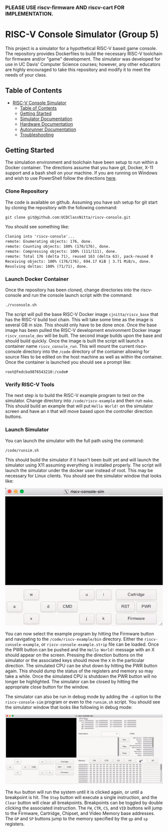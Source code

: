 ### PLEASE USE riscv-firmware AND riscv-cart FOR IMPLEMENTATION.

# RISC-V Console Simulator (Group 5)

This project is a simulator for a hypothetical RISC-V based game console. The repository provides Dockerfiles to build the necessary RISC-V toolchain for firmware and/or "game" development. The simulator was developed for use in UC Davis' Computer Science courses; however, any other educators are highly encouraged to take this repository and modify it to meet the needs of your class.

## Table of Contents

* [RISC-V Console Simulator](#risc-v-console-simulator)
    * [Table of Contents](#table-of-contents)
    * [Getting Started](#getting-started)
    * [Simulator Documentation](docs/simulator.md)
    * [Hardware Documentation](docs/hardware.md)
    * [Autorunner Documentation](docs/autorunner.md)
    * [Troubleshooting](docs/troubleshooting.md)

## Getting Started
The simulation environment and toolchain have been setup to run within a Docker container. The directions assume that you have git, Docker, X-11 support and a bash shell on your machine. If you are running on Windows and wish to use PowerShell follow the directions [here](docs/powershell.md). 

### Clone Repository
The code is available on github. Assuming you have ssh setup for git start by cloning the repository with the following command:
```
git clone git@github.com:UCDClassNitta/riscv-console.git
```
You should see something like:
```
Cloning into 'riscv-console'...
remote: Enumerating objects: 176, done.
remote: Counting objects: 100% (176/176), done.
remote: Compressing objects: 100% (111/111), done.
remote: Total 176 (delta 71), reused 163 (delta 63), pack-reused 0
Receiving objects: 100% (176/176), 694.17 KiB | 3.71 MiB/s, done.
Resolving deltas: 100% (71/71), done.
```

### Launch Docker Container
Once the repository has been cloned, change directories into the riscv-console and run the console launch script with the command:
```
./rvconsole.sh
```
The script will pull the base RISC-V Docker image `cjnitta/riscv_base` that has the RISC-V build tool chain. This will take some time as the image is several GB in size. This should only have to be done once. Once the base image has been pulled the RISC-V development environment Docker image `riscv_console_dev` will be built. The second image builds upon the base and should build quickly. Once the image is built the script will launch a container name `riscv_console_run`. This will mount the current riscv-console directory into the `/code` directory of the container allowing for source files to be edited on the host machine as well as within the container. Once the container is launched you should see a prompt like:
```
root@fedcba9876543210:/code#
```

### Verify RISC-V Tools
The next step is to build the RISC-V example program to test on the simulator. Change directory into `/code/riscv-example` and then run `make`. This should build an example that will put `Hello World!` on the simulator screen and have an `X` that will move based upon the controller direction buttons. 

### Launch Simulator
You can launch the simulator with the full path using the command:
```
/code/runsim.sh
```
This should build the simulator if it hasn't been built yet and will launch the simulator using X11 assuming everything is installed properly. The script will launch the simulator under the docker user instead of root. This may be necessary for Linux clients. You should see the simulator window that looks like: 

![](docs/img/console-screenshot.png)

You can now select the example program by hitting the Firmware button and navigating to the `/code/riscv-example/bin` directory. Either the `riscv-console-example`, or `riscv-console-example.strip` file can be loaded. Once the PWR button can be pushed and the `Hello World!` message with an X should appear on the screen. Pressing the direction buttons on the simulator or the associated keys should move the `X` in the particular direction. The simulated CPU can be shut down by hitting the PWR button again. This should dump the status of the registers and memory so may take a while. Once the simulated CPU is shutdown the PWR button will no longer be highlighted. The simulator can be closed by hitting the appropriate close button for the window.

The simulator can also be run in debug mode by adding the `-d` option to the `riscv-console-sim` program or even to the `runsim.sh` script. You should see the simulator window that looks like following in debug mode: 

![](docs/img/console-screenshot-debug.png)

The `Run` button will run the system until it is clicked again, or until a breakpoint is hit. The `Step` button will execute a single instruction, and the `Clear` button will clear all breakpoints. Breakpoints can be toggled by double clicking the associated instruction. The `FW`, `CTR`, `CS`, and `VID` buttons will jump to the Firmware, Cartridge, Chipset, and Video Memory base addresses. The `GP` and `SP` buttons jump to the memory specified by the `gp` and `sp` registers.
